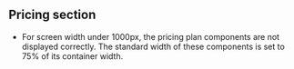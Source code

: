 ## Pricing section

- For screen width under 1000px, the pricing plan components are not displayed correctly. The standard width of these components is set to 75% of its container width.
